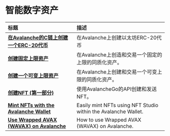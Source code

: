 # 智能数字资产

| 标题 | 描述|
| :--- | :--- |
| [**在Avalanche的C链上创建一个ERC-20代币**](create-erc-20-token-on-avalanche-c-chain.md) | 在Avalanche上创建以太坊ERC-20代币 |
| [**创建固定上限资产**](create-a-fix-cap-asset.md) | 在Avalanche上创造和交易一个固定的上限的同质化资产。 |
| [**创建一个可变上限资产**](creating-a-variable-cap-asset.md) | 在Avalanche上创建和交易一个可变上限的同质化资产。|
| [**创建NFT \(第一部分\)**](creating-a-nft-part-1.md) | 使用AvalancheGo的API创建和发送NFT。|
| [**Mint NFTs with the Avalanche Wallet**](wallet-nft-studio.md) | Easily mint NFTs using NFT Studio within the Avalanche Wallet. |
| [**Use Wrapped AVAX \(WAVAX\) on Avalanche**](how-to-use-wavax-on-avalanche.md) | How to use Wrapped AVAX \(WAVAX\) on Avalanche. |

<!--stackedit_data:
eyJoaXN0b3J5IjpbLTE1NjY1OTI4OTVdfQ==
-->